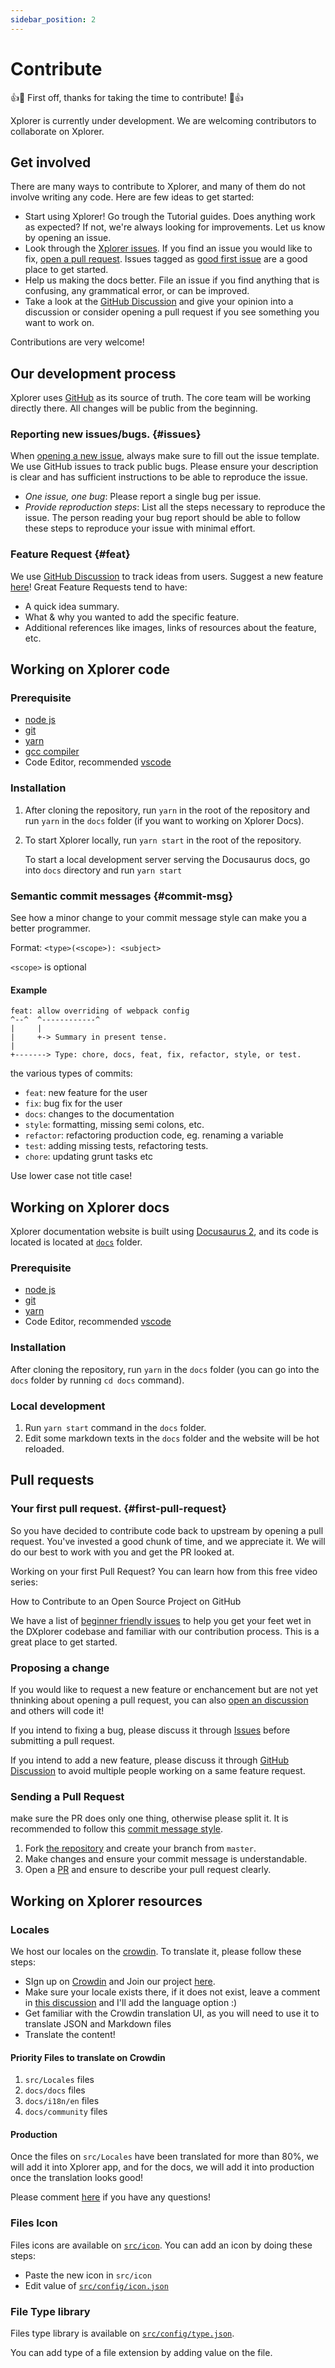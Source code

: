 ```yaml
---
sidebar_position: 2
---
```


# Contribute

👍🎉 First off, thanks for taking the time to contribute! 🎉👍

Xplorer is currently under development. We are welcoming contributors to collaborate on Xplorer.

## Get involved

There are many ways to contribute to Xplorer, and many of them do not involve writing any code. Here are few ideas to get started:

-   Start using Xplorer! Go trough the Tutorial guides. Does anything work as expected? If not, we're always looking for improvements. Let us know by opening an issue.
-   Look through the [Xplorer issues](https://github.com/kimlimjustin/xplorer/issues). If you find an issue you would like to fix, [open a pull request](#first-pull-request). Issues tagged as [good first issue](https://github.com/kimlimjustin/xplorer/labels/good%20first%20issue) are a good place to get started.
-   Help us making the docs better. File an issue if you find anything that is confusing, any grammatical error, or can be improved.
-   Take a look at the [GitHub Discussion](https://github.com/kimlimjustin/xplorer/discussions) and give your opinion into a discussion or consider opening a pull request if you see something you want to work on.

Contributions are very welcome!

## Our development process

Xplorer uses [GitHub](https://github.com/kimlimjustin/xplorer) as its source of truth. The core team will be working directly there. All changes will be public from the beginning.

### Reporting new issues/bugs. {#issues}

When [opening a new issue](https://github.com/kimlimjustin/xplorer/issues), always make sure to fill out the issue template. We use GitHub issues to track public bugs. Please ensure your description is clear and has sufficient instructions to be able to reproduce the issue.

-   _One issue, one bug_: Please report a single bug per issue.
-   _Provide reproduction steps_: List all the steps necessary to reproduce the issue. The person reading your bug report should be able to follow these steps to reproduce your issue with minimal effort.

### Feature Request {#feat}

We use [GitHub Discussion](https://github.com/kimlimjustin/xplorer/discussions) to track ideas from users. Suggest a new feature [here](https://github.com/kimlimjustin/xplorer/discussions)!
Great Feature Requests tend to have:

-   A quick idea summary.
-   What & why you wanted to add the specific feature.
-   Additional references like images, links of resources about the feature, etc.

## Working on Xplorer code

### Prerequisite

-   [node js](https://nodejs.org/en/)
-   [git](https://git-scm.com/)
-   [yarn](https://yarnpkg.com/)
-   [gcc compiler](https://gcc.gnu.org/)
-   Code Editor, recommended [vscode](https://code.visualstudio.com/)

### Installation

1. After cloning the repository, run `yarn` in the root of the repository and run `yarn` in the `docs` folder (if you want to working on Xplorer Docs).
2. To start Xplorer locally, run `yarn start` in the root of the repository.

    To start a local development server serving the Docusaurus docs, go into `docs` directory and run `yarn start`

### Semantic commit messages {#commit-msg}

See how a minor change to your commit message style can make you a better programmer.

Format: `<type>(<scope>): <subject>`

`<scope>` is optional

#### Example

```
feat: allow overriding of webpack config
^--^  ^------------^
|     |
|     +-> Summary in present tense.
|
+-------> Type: chore, docs, feat, fix, refactor, style, or test.
```

the various types of commits:

-   `feat`: new feature for the user
-   `fix`: bug fix for the user
-   `docs`: changes to the documentation
-   `style`: formatting, missing semi colons, etc.
-   `refactor`: refactoring production code, eg. renaming a variable
-   `test`: adding missing tests, refactoring tests.
-   `chore`: updating grunt tasks etc

Use lower case not title case!

## Working on Xplorer docs

Xplorer documentation website is built using [Docusaurus 2](https://docusaurus.io/), and its code is located is located at [`docs`](https://github.com/kimlimjustin/xplorer/tree/master/docs) folder.

### Prerequisite

-   [node js](https://nodejs.org/en/)
-   [git](https://git-scm.com/downloads)
-   [yarn](https://yarnpkg.com/getting-started/install#about-global-installs)
-   Code Editor, recommended [vscode](https://code.visualstudio.com/)

### Installation

After cloning the repository, run `yarn` in the `docs` folder (you can go into the `docs` folder by running `cd docs` command).

### Local development

1. Run `yarn start` command in the `docs` folder.
2. Edit some markdown texts in the `docs` folder and the website will be hot reloaded.

## Pull requests

### Your first pull request. {#first-pull-request}

So you have decided to contribute code back to upstream by opening a pull request. You've invested a good chunk of time, and we appreciate it. We will do our best to work with you and get the PR looked at.

Working on your first Pull Request? You can learn how from this free video series:

How to Contribute to an Open Source Project on GitHub

We have a list of [beginner friendly issues](https://github.com/kimlimjustin/xplorer/labels/good%20first%20issue) to help you get your feet wet in the DXplorer codebase and familiar with our contribution process. This is a great place to get started.

### Proposing a change

If you would like to request a new feature or enchancement but are not yet thninking about opening a pull request, you can also [open an discussion](#feat) and others will code it!

If you intend to fixing a bug, please discuss it through [Issues](#issues) before submitting a pull request.

If you intend to add a new feature, please discuss it through [GitHub Discussion](#feat) to avoid multiple people working on a same feature request.

### Sending a Pull Request

make sure the PR does only one thing, otherwise please split it. It is recommended to follow this [commit message style](#commit-msg).

1. Fork [the repository](https://github.com/kimlimjustin/xplorer) and create your branch from `master`.
2. Make changes and ensure your commit message is understandable.
3. Open a [PR](https://github.com/kimlimjustin/xplorer/pulls) and ensure to describe your pull request clearly.

## Working on Xplorer resources

### Locales

We host our locales on the [crowdin](https://crwd.in/xplorer). To translate it, please follow these steps:

-   SIgn up on [Crowdin](https://crowdin.com) and Join our project [here](https://crwd.in/xplorer).
-   Make sure your locale exists there, if it does not exist, leave a comment in [this discussion](https://github.com/kimlimjustin/xplorer/discussions/30) and I'll add the language option :)
-   Get familiar with the Crowdin translation UI, as you will need to use it to translate JSON and Markdown files
-   Translate the content!

#### Priority Files to translate on Crowdin

1. `src/Locales` files
2. `docs/docs` files
3. `docs/i18n/en` files
4. `docs/community` files

#### Production

Once the files on `src/Locales` have been translated for more than 80%, we will add it into Xplorer app, and for the docs, we will add it into production once the translation looks good!

Please comment [here](https://github.com/kimlimjustin/xplorer/discussions/30) if you have any questions!

### Files Icon

Files icons are available on [`src/icon`](https://github.com/kimlimjustin/xplorer/tree/master/src/icon).
You can add an icon by doing these steps:

-   Paste the new icon in `src/icon`
-   Edit value of [`src/config/icon.json`](https://github.com/kimlimjustin/xplorer/tree/master/src/config/icon.json)

### File Type library

Files type library is available on [`src/config/type.json`](https://github.com/kimlimjustin/xplorer/tree/master/src/config/type.json).

You can add type of a file extension by adding value on the file.
